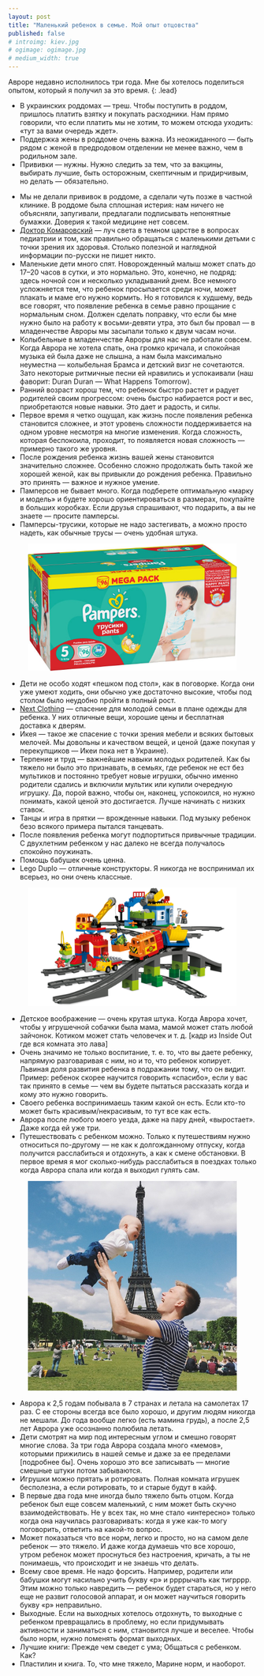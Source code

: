 ```yaml
---
layout: post
title: "Маленький ребенок в семье. Мой опыт отцовства"
published: false
# introimg: kiev.jpg
# ogimage: ogimage.jpg
# medium_width: true
---
```


Авроре недавно исполнилось три года. Мне бы хотелось поделиться опытом, который я получил за это время.
{: .lead}

- В украинских роддомах — треш. Чтобы поступить в роддом, пришлось платить взятку и покупать расходники. Нам прямо говорили, что если платить мы не хотим, то можем отсюда уходить: «тут за вами очередь ждет».
- Поддержка жены в роддоме очень важна. Из неожиданного — быть рядом с женой в предродовом отделении не менее важно, чем в родильном зале.
- Прививки — нужны. Нужно следить за тем, что за вакцины, выбирать лучшие, быть осторожным, скептичным и придирчивым, но делать — обязательно.
<!-- more -->
- Мы не делали прививок в роддоме, а сделали чуть позже в частной клинике. В роддоме была сплошная истерия: нам ничего не объясняли, запугивали, предлагали подписывать непонятные бумажки. Доверия к такой медицине нет совсем.
- [Доктор Комаровский](http://www.komarovskiy.net/) — луч света в темном царстве в вопросах педиатрии и том, как правильно обращаться с маленькими детьми с точки зрения их здоровья. Столько полезной и наглядной информации по-русски не пишет никто.
- Маленькие дети много спят. Новорожденный малыш может спать до 17–20 часов в сутки, и это нормально. Это, конечно, не подряд: здесь ночной сон и несколько укладываний днем. Все немного усложняется тем, что ребенок просыпается среди ночи, может плакать и маме его нужно кормить. Но я готовился к худшему, ведь все говорят, что появление ребенка в семье равно прощание с нормальным сном. Должен сделать поправку, что если бы мне нужно было на работу к восьми-девяти утра, это был бы провал — в младенчестве Авроры мы засыпали только к двум часам ночи.
- Колыбельные в младенчестве Авроры для нас не работали совсем. Когда Аврора не хотела спать, она громко кричала, и спокойная музыка ей была даже не слышна, а нам была максимально неуместна — колыбельная Брамса и детский визг не сочетаются. Зато некоторые ритмичные песни ей нравились и успокаивали (наш фаворит: Duran Duran — What Happens Tomorrow).
- Ранний возраст хорош тем, что ребенок быстро растет и радует родителей своим прогрессом: очень быстро набирается рост и вес, приобретаются новые навыки. Это дает и радость, и силы.
- Первое время я четко ощущал, как жизнь после появления ребенка становится сложнее, и этот уровень сложности поддерживается на одном уровне несмотря на многие изменения. Когда сложность, которая беспокоила, проходит, то появляется новая сложность — примерно такого же уровня.
- После рождения ребенка жизнь вашей жены становится значительно сложнее. Особенно сложно продолжать быть такой же хорошей женой, как вы привыкли до рождения ребенка. Правильно это принять — важное и нужное умение.
- Памперсов не бывает много. Когда подберете оптимальную «марку и модель» и будете хорошо ориентироваться в размерах, покупайте в больших коробках. Если друзья спрашивают, что подарить, а вы не знаете — просите памперсы.
- Памперсы-трусики, которые не надо застегивать, а можно просто надеть, как обычные трусы — очень удобная штука.

<figure class="figure--center">
  <img src="/i/baby-advice/pampers.jpg" alt="Памперсы-трусики">
</figure>

- Дети не особо ходят «пешком под стол», как в поговорке. Когда они уже умеют ходить, они обычно уже достаточно высокие, чтобы под столом было неудобно пройти в полный рост.
- [Next Clothing](http://www.next.co.uk/) — спасение для молодой семьи в плане одежды для ребенка. У них отличные вещи, хорошие цены и бесплатная доставка к дверям.
- Икея — такое же спасение с точки зрения мебели и всяких бытовых мелочей. Мы довольны и качеством вещей, и ценой (даже покупая у перекупщиков — Икеи пока нет в Украине).
- Терпение и труд — важнейшие навыки молодых родителей. Как бы тяжело ни было это признавать, в семьях, где ребенок не ест без мультиков и постоянно требует новые игрушки, обычно именно родители сдались и включили мультик или купили очередную игрушку. Да, порой важно, чтобы он, наконец, успокоился, но нужно понимать, какой ценой это достигается. Лучше начинать с низких ставок.
- Танцы и игра в прятки — врожденные навыки. Под музыку ребенок безо всякого примера пытался танцевать.
- После появления ребенка могут подпортиться привычные традиции. С двухлетним ребенком у нас далеко не всегда получалось спокойно поужинать.
- Помощь бабушек очень ценна.
- Lego Duplo — отличные конструкторы. Я никогда не воспринимал их всерьез, но они очень классные.

<figure class="figure--center">
  <img src="/i/baby-advice/duplo.jpg" alt="Lego Duplo">
</figure>

- Детское воображение — очень крутая штука. Когда Аврора хочет, чтобы у игрушечной собачки была мама, мамой может стать любой зайчонок. Котиком может стать человечек и т. д. [кадр из  Inside Out где вся комната это лава]
- Очень значимо не только воспитание, т. е. то, что вы даете ребенку, напрямую разговаривая с ним, но и то, что ребенок копирует. Львиная доля развития ребенка в подражании тому, что он видит. Пример: ребенок скорее научится говорить «спасибо», если у вас так принято в семье — чем вы будете пытаться рассказать когда и кому это нужно говорить.
- Своего ребенка воспринимаешь таким какой он есть. Если кто-то может быть красивым/некрасивым, то тут все как есть.
- Аврора после любого моего уезда, даже на пару дней, «выростает». Даже когда ей уже три.
- Путешествовать с ребенком можно. Только к путешествиям нужно относиться по-другому — не как к долгожданному отпуску, когда получится расслабиться и отдохнуть, а как к смене обстановки. В первое время я мог сколько-нибудь расслабиться в поездках только когда Аврора спала или когда я выходил гулять сам.

<figure class="figure--center">
  <img src="/i/baby-advice/paris.jpg" alt="Мы с Авророй в Париже">
</figure>

- Аврора к 2,5 годам побывала в 7 странах и летала на самолетах 17 раз. С ее стороны всегда все было хорошо, и другим людям никогда не мешали. До года вообще легко (есть мамина грудь), а после 2,5 лет Аврора уже осознанно полюбила летать.
- Дети смотрят на мир под интересным углом и смешно говорят многие слова. За три года Аврора создала много «мемов», которыми прижились в нашей семье и даже за ее пределами [подробнее бы]. Очень хорошо это все записывать — многие смешные штуки потом забываются.
- Игрушки можно прятать и ротировать. Полная комната игрушек бесполезна, а если ротировать, то и старые будут в кайф.
- В первые два года мне иногда было тяжело быть отцом. Когда ребенок был еще совсем маленький, с ним может быть скучно взаимодействовать. Не у всех так, но мне стало «интересно» только когда она научилась разговаривать: когда я уже как-то могу поговорить, ответить на какой-то вопрос.
- Может показаться что все норм, легко и просто, но на самом деле ребенок — это тяжело. И даже когда думаешь что все хорошо, утром ребенок может проснуться без настроения, кричать, а ты не понимаешь, что происходит и не знаешь что делать.
- Всему свое время. Не надо форсить. Например, родители или бабушки могут насильно учить букву «р» и ррррычать как тигрррр. Этим можно только навредить — ребенок будет стараться, но у него еще не развит голосовой аппарат, и он может научиться говорить букву «р» неправильно.
- Выходные. Если на выходных хотелось отдохнуть, то выходные с ребенком превращались в проблему, но если придумывать активности и заниматься с ним, становится лучше и веселее. Чтобы было норм, нужно поменять формат выходных.
- Лучшие книги: Прежде чем сведет с ума; Общаться с ребенком. Как?
- Пластилин и книга. То, что мне тяжело, Марине норм, и наоборот.

<!--3. Когда привозишь ребенка из роддома домой, наступает момент, что жизнь будет не будет прежней. Очень необычные ощущения: дома все то же самое, но только теперь с вами живет новый маленький человек.-->



<!--Игрушки

Спокойствие родителей

Путешествия

Fun Facts-->

